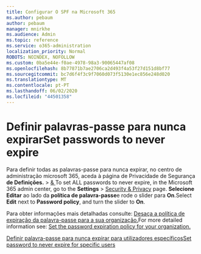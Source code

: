```yaml
---
title: Configurar O SPF na Microsoft 365
ms.author: pebaum
author: pebaum
manager: mnirkhe
ms.audience: Admin
ms.topic: reference
ms.service: o365-administration
localization_priority: Normal
ROBOTS: NOINDEX, NOFOLLOW
ms.custom: 0ba5e44e-f0ae-4978-98a3-90065447af08
ms.openlocfilehash: 8b77871b7ae2706ca2d493f4a53f27d151d8bf77
ms.sourcegitcommit: bc7d6f4f3c9f7060d073f5130e1ec856e248d020
ms.translationtype: MT
ms.contentlocale: pt-PT
ms.lasthandoff: 06/02/2020
ms.locfileid: "44501358"
---
```

# <a name="set-passwords-to-never-expire"></a><span data-ttu-id="2ebbb-102">Definir palavras-passe para nunca expirar</span><span class="sxs-lookup"><span data-stu-id="2ebbb-102">Set passwords to never expire</span></span> 

<span data-ttu-id="2ebbb-103">Para definir todas as palavras-passe para nunca expirar, no centro de administração microsoft 365, aceda à página de Privacidade de Segurança **de Definições.**  >  [ &amp; ](https://portal.office.com/adminportal/home#/settings/security)</span><span class="sxs-lookup"><span data-stu-id="2ebbb-103">To set ALL passwords to never expire, in the Microsoft 365 admin center, go to the **Settings** > [Security &amp; Privacy](https://portal.office.com/adminportal/home#/settings/security) page.</span></span> <span data-ttu-id="2ebbb-104">**Selecione Editar** ao lado da **política de palavra-passe**e rode o slider para **On**.</span><span class="sxs-lookup"><span data-stu-id="2ebbb-104">Select **Edit** next to **Password policy**, and turn the slider to **On**.</span></span>
  
<span data-ttu-id="2ebbb-105">Para obter informações mais detalhadas consulte: [Desaça a política de expiração da palavra-passe para a sua organização.](https://docs.microsoft.com/microsoft-365/admin/manage/set-password-expiration-policy)</span><span class="sxs-lookup"><span data-stu-id="2ebbb-105">For more detailed information see: [Set the password expiration policy for your organization.](https://docs.microsoft.com/microsoft-365/admin/manage/set-password-expiration-policy)</span></span>
  
[<span data-ttu-id="2ebbb-106">Definir palavra-passe para nunca expirar para utilizadores específicos</span><span class="sxs-lookup"><span data-stu-id="2ebbb-106">Set password to never expire for specific users</span></span>](https://docs.microsoft.com/microsoft-365/admin/add-users/set-password-to-never-expire)
  
